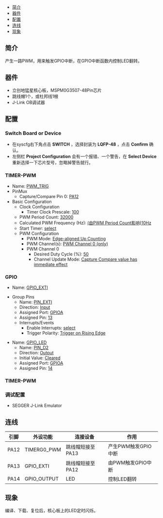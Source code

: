 * [简介](#简介)
* [器件](#器件)
* [配置](#配置)
* [连线](#连线)
* [现象](#现象)

## 简介
产生一路PWM，用来触发GPIO中断，在GPIO中断函数内控制LED翻转。

## 器件
- 立创地猛星核心板，MSPM0G3507-48Pin芯片
- 跳线帽1个，或杜邦线1根
- J-Link OB调试器

## 配置
### Switch Board or Device
- 在syscfg右下角点击 **SWITCH** ，选择封装为 **LQFP-48** ，点击 **Confirm** 确认。
- 左侧栏 **Project Configuration** 会有一个报错、一个警告，在 **Select Device** 重新选择一下芯片型号，忽略掉警告就行。
### TIMER-PWM
- Name: <u>PWM_TRIG</u>
- PinMux
  * Capture/Compare Pin 0: <u>PA12</u>
- Basic Configuration
  - Clock Configuration
    * Timer Clock Prescale: <u>100</u>
  * PWM Period Count: <u>32000</u>
  * Calculated PWM Frequency (Hz): <u>(由PWM Period Count影响)10Hz</u>
  * Start Timer: <u>select</u>
  - PWM Configuration
    * PWM Mode: <u>Edge-aligned Up Counting</u>
    * PWM Channel(s): <u>PWM Channel 0 (only)</u>
    - PWM Channel 0
      * Desired Duty Cycle (%): <u>50</u>
      * Channel Update Mode: <u>Capture Compare value has immediate effect</u>
### GPIO
* Name: <u>GPIO_EXTI</u>
- Group Pins
  * Name: <u>PIN_EXTI</u>
  * Direction: <u>Input</u>
  * Assigned Port: <u>GPIOA</u>
  * Assigned Pin: <u>13</u>
  - Interrupts/Events
    * Enable Interrupts: <u>select</u>
    * Trigger Polarity: <u>Trigger on Rising Edge</u>
* Name: <u>GPIO_LED</u>
  * Name: <u>PIN_D2</u>
  * Direction: <u>Output</u>
  * Initial Value: <u>Cleared</u>
  * Assigned Port: <u>GPIOA</u>
  * Assigned Pin: <u>14</u>

### TIMER-PWM

### 调试配置
- SEGGER J-Link Emulator

## 连线

| 引脚 | 外设功能 | 连接设备 | 作用 |
| ---- | --- | --- | --- |
| PA12 | TIMERG0_PWM | 跳线帽短接至PA13 | 产生PWM触发GPIO中断 |
| PA13 | GPIO_EXTI | 跳线帽短接至PA12 | 由PWM触发GPIO中断 |
| PA14 | GPIO_OUTPUT | LED | 控制LED翻转 |

## 现象
编译、下载、复位后，核心板上的LED定时闪烁。